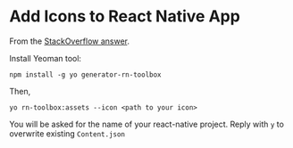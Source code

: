 # Add Icons to React Native App

From the [StackOverflow answer](https://stackoverflow.com/a/40534324/576235).

Install Yeoman tool:

```
npm install -g yo generator-rn-toolbox
```

Then,

```
yo rn-toolbox:assets --icon <path to your icon>
```

You will be asked for the name of your react-native project.  Reply with `y` to overwrite existing `Content.json`
